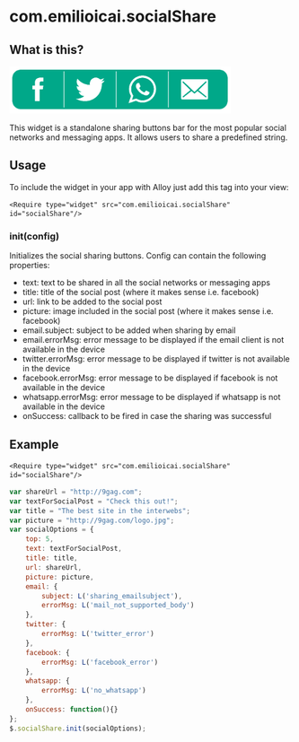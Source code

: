 # com.emilioicai.socialShare
## What is this?
![](screenshot.png?raw=true)

This widget is a standalone sharing buttons bar for the most popular social networks and messaging apps. It allows users to share a predefined string.
## Usage
To include the widget in your app with Alloy just add this tag into your view:
```
<Require type="widget" src="com.emilioicai.socialShare" id="socialShare"/>
```

### init(config)
Initializes the social sharing buttons. Config can contain the following properties:
- text: text to be shared in all the social networks or messaging apps
- title: title of the social post (where it makes sense i.e. facebook)
- url: link to be added to the social post
- picture: image included in the social post (where it makes sense i.e. facebook)
- email.subject: subject to be added when sharing by email
- email.errorMsg: error message to be displayed if the email client is not available in the device
- twitter.errorMsg: error message to be displayed if twitter is not available in the device
- facebook.errorMsg: error message to be displayed if facebook is not available in the device
- whatsapp.errorMsg: error message to be displayed if whatsapp is not available in the device
- onSuccess: callback to be fired in case the sharing was successful

## Example
```
<Require type="widget" src="com.emilioicai.socialShare" id="socialShare"/>
```

```javascript
var shareUrl = "http://9gag.com";
var textForSocialPost = "Check this out!";
var title = "The best site in the interwebs";
var picture = "http://9gag.com/logo.jpg";
var socialOptions = {
	top: 5,
	text: textForSocialPost,
	title: title,
	url: shareUrl,
	picture: picture,
	email: {
		subject: L('sharing_emailsubject'),
		errorMsg: L('mail_not_supported_body')
	},
	twitter: {
		errorMsg: L('twitter_error')
	},
	facebook: {
		errorMsg: L('facebook_error')
	},
	whatsapp: {
		errorMsg: L('no_whatsapp')
	},
	onSuccess: function(){}
};
$.socialShare.init(socialOptions);
```